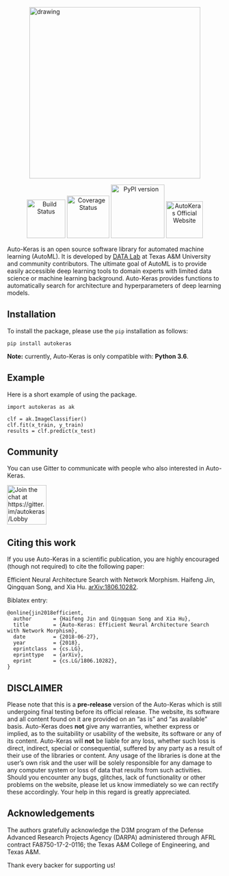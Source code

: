 <img src="https://github.com/jhfjhfj1/autokeras/blob/master/logo.png?raw=true" alt="drawing" width="400px" style="display: block; margin-left: auto; margin-right: auto"/>

<div style="text-align: center">
<p>
<a href="https://travis-ci.org/jhfjhfj1/autokeras"><img alt="Build Status" src="https://travis-ci.org/jhfjhfj1/autokeras.svg?branch=master" style="width: 90px"/></a>
<a href="https://coveralls.io/github/jhfjhfj1/autokeras?branch=master"><img alt="Coverage Status" src="https://coveralls.io/repos/github/jhfjhfj1/autokeras/badge.svg?branch=master" style="width: 99px"/></a>
<a href="https://badge.fury.io/py/autokeras"><img src="https://badge.fury.io/py/autokeras.svg" alt="PyPI version" style="width: 125px"></a>
<a href="https://autokeras.com"><img src="https://readthedocs.org/projects/pip/badge/?version=latest&style=flat" alt="AutoKeras Official Website" style="width: 86px"></a>
</p>
</div>

Auto-Keras is an open source software library for automated machine learning (AutoML).
It is developed by <a href="http://faculty.cs.tamu.edu/xiahu/index.html" target="_blank" rel="nofollow">DATA Lab</a> at Texas A&M University and community contributors.
The ultimate goal of AutoML is to provide easily accessible deep learning tools to domain experts with limited data science or machine learning background. 
Auto-Keras provides functions to automatically search for architecture and hyperparameters of deep learning models.

## Installation


To install the package, please use the `pip` installation as follows:

    pip install autokeras
    
**Note:** currently, Auto-Keras is only compatible with: **Python 3.6**.

## Example

Here is a short example of using the package.


    import autokeras as ak

    clf = ak.ImageClassifier()
    clf.fit(x_train, y_train)
    results = clf.predict(x_test)

## Community

You can use Gitter to communicate with people who also interested in Auto-Keras.

<a href="https://gitter.im/autokeras/Lobby?utm_source=badge&utm_medium=badge&utm_campaign=pr-badge&utm_content=badge"><img src="https://badges.gitter.im/autokeras/Lobby.svg" alt="Join the chat at https://gitter.im/autokeras/Lobby" style="width: 92px"></a>

## Citing this work

If you use Auto-Keras in a scientific publication, you are highly encouraged (though not required) to cite the following paper:

Efficient Neural Architecture Search with Network Morphism.
Haifeng Jin, Qingquan Song, and Xia Hu.
[arXiv:1806.10282](https://arxiv.org/abs/1806.10282).

Biblatex entry:

    @online{jin2018efficient,
      author       = {Haifeng Jin and Qingquan Song and Xia Hu},
      title        = {Auto-Keras: Efficient Neural Architecture Search with Network Morphism},
      date         = {2018-06-27},
      year         = {2018},
      eprintclass  = {cs.LG},
      eprinttype   = {arXiv},
      eprint       = {cs.LG/1806.10282},
    }
 

## DISCLAIMER

Please note that this is a **pre-release** version of the Auto-Keras which is still undergoing final testing before its official release. The website, its software and all content found on it are provided on an
“as is” and “as available” basis. Auto-Keras does **not** give any warranties, whether express or implied, as to the suitability or usability of the website, its software or any of its content. Auto-Keras will **not** be liable for any loss, whether such loss is direct, indirect, special or consequential, suffered by any party as a result of their use of the libraries or content. Any usage of the libraries is done at the user’s own risk and the user will be solely responsible for any damage to any computer system or loss of data that results from such activities. Should you encounter any bugs, glitches, lack of functionality or
other problems on the website, please let us know immediately so we
can rectify these accordingly. Your help in this regard is greatly
appreciated.

## Acknowledgements

The authors gratefully acknowledge the D3M program of the Defense Advanced Research Projects Agency (DARPA) administered through AFRL contract FA8750-17-2-0116; the Texas A&M College of Engineering, and Texas A&M. 

Thank every backer for supporting us!
<object type="image/svg+xml" data="https://opencollective.com/autokeras/tiers/backer.svg?avatarHeight=36&width=600"></object>
